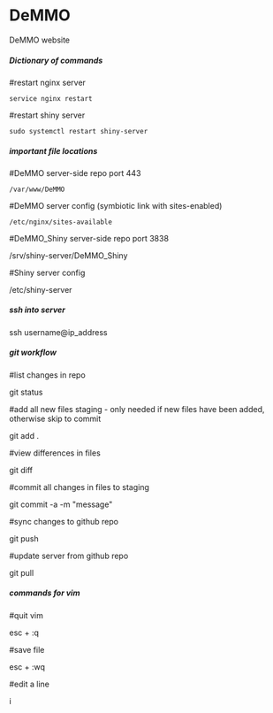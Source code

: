 # DeMMO
DeMMO website

##### Dictionary of commands #####

#restart nginx server 

    service nginx restart


#restart shiny server

    sudo systemctl restart shiny-server



##### important file locations #####

#DeMMO server-side repo port 443

    /var/www/DeMMO


#DeMMO server config (symbiotic link with sites-enabled)

    /etc/nginx/sites-available


#DeMMO_Shiny server-side repo port 3838

/srv/shiny-server/DeMMO_Shiny


#Shiny server config

/etc/shiny-server



##### ssh into server #####
ssh username@ip_address

##### git workflow #####

#list changes in repo

git status


#add all new files staging - only needed if new files have been added, otherwise skip to commit

git add .


#view differences in files

git diff 


#commit all changes in files to staging

git commit -a -m "message"


#sync changes to github repo

git push


#update server from github repo

git pull 


##### commands for vim #####

#quit vim

esc + :q


#save file

esc + :wq


#edit a line 

i 
